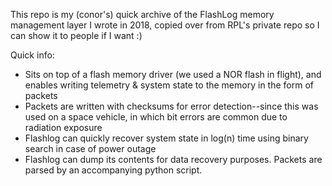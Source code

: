 This repo is my (conor's) quick archive of the FlashLog memory management layer I wrote in 2018, copied over from RPL's private repo so I can show it to people if I want :)

Quick info:
- Sits on top of a flash memory driver (we used a NOR flash in flight), and enables writing telemetry & system state to the memory in the form of packets
- Packets are written with checksums for error detection--since this was used on a space vehicle, in which bit errors are common due to radiation exposure
- Flashlog can quickly recover system state in log(n) time using binary search in case of power outage
- Flashlog can dump its contents for data recovery purposes. Packets are parsed by an accompanying python script.

